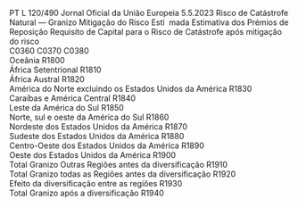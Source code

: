 PT  L 120/490 Jornal Oficial da União Europeia 5.5.2023
 Risco de Catástrofe Natural — Granizo  Mitigação do Risco Esti ­
mada  Estimativa dos Prémios de 
Reposição  Requisito de Capital para 
o Risco de Catástrofe 
após mitigação do risco  
C0360  C0370  C0380  
Oceânia  R1800  
África Setentrional  R1810  
África Austral  R1820  
América do Norte excluindo os Estados Unidos da América  R1830  
Caraíbas e América Central  R1840  
Leste da América do Sul  R1850  
Norte, sul e oeste da América do Sul  R1860  
Nordeste dos Estados Unidos da América  R1870  
Sudeste dos Estados Unidos da América  R1880  
Centro-Oeste dos Estados Unidos da América  R1890  
Oeste dos Estados Unidos da América  R1900  
Total Granizo Outras Regiões antes da diversificação  R1910  
Total Granizo todas as Regiões antes da diversificação  R1920  
Efeito da diversificação entre as regiões  R1930  
Total Granizo após a diversificação  R1940
